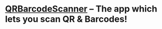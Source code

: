 [QRBarcodeScanner](https://github.com/yogeshkrishnani/QRBarcodeScanner) – The app which lets you scan QR & Barcodes!
=========
